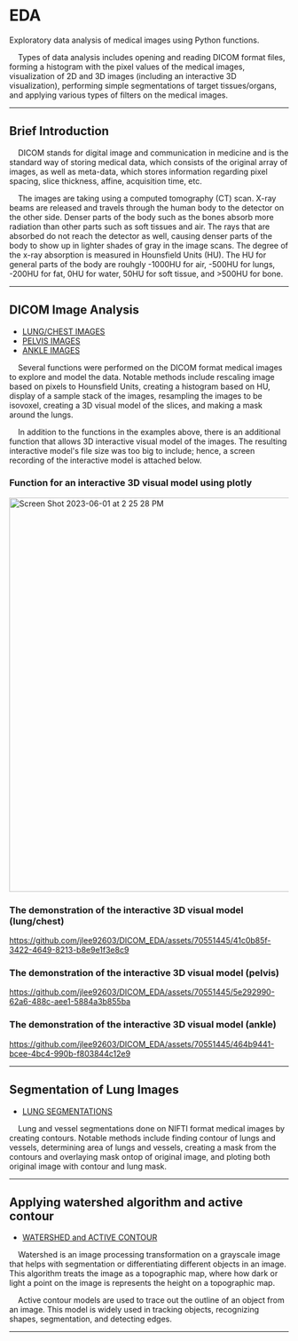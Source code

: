 # EDA
Exploratory data analysis of medical images using Python functions. 

&nbsp;&nbsp;&nbsp; Types of data analysis includes opening and reading DICOM format files, forming a histogram with the pixel values of the medical images, visualization of 2D and 3D images (including an interactive 3D visualization), performing simple segmentations of target tissues/organs, and applying various types of filters on the medical images.

---
## Brief Introduction
&nbsp;&nbsp;&nbsp; DICOM stands for digital image and communication in medicine and is the standard way of storing medical data, which consists of the original array of images, as well as meta-data, which stores information regarding pixel spacing, slice thickness, affine, acquisition time, etc. 

&nbsp;&nbsp;&nbsp; The images are taking using a computed tomography (CT) scan. X-ray beams are released and travels through the human body to the detector on the other side. Denser parts of the body such as the bones absorb more radiation than other parts such as soft tissues and air. The rays that are absorbed do not reach the detector as well, causing denser parts of the body to show up in lighter shades of gray in the image scans. The degree of the x-ray absorption is measured in Hounsfield Units (HU). The HU for general parts of the body are rouhgly -1000HU for air, -500HU for lungs, -200HU for fat, 0HU for water, 50HU for soft tissue, and >500HU for bone. 

---
## DICOM Image Analysis
* [LUNG/CHEST IMAGES](https://github.com/jlee92603/medical_image_exploration/blob/main/chest%20lung%20images.ipynb)
* [PELVIS IMAGES](https://github.com/jlee92603/medical_image_exploration/blob/main/pelvis%20images.ipynb)
* [ANKLE IMAGES](https://github.com/jlee92603/medical_image_exploration/blob/main/ankle%20images.ipynb)

&nbsp;&nbsp;&nbsp; Several functions were performed on the DICOM format medical images to explore and model the data. Notable methods include rescaling image based on pixels to Hounsfield Units, creating a histogram based on HU, display of a sample stack of the images, resampling the images to be isovoxel, creating a 3D visual model of the slices, and making a mask around the lungs. 

&nbsp;&nbsp;&nbsp; In addition to the functions in the examples above, there is an additional function that allows 3D interactive visual model of the images. The resulting interactive model's file size was too big to include; hence, a screen recording of the interactive model is attached below. 

### Function for an interactive 3D visual model using plotly
<img width="710" alt="Screen Shot 2023-06-01 at 2 25 28 PM" src="https://github.com/jlee92603/DICOM_EDA/assets/70551445/336d285a-994c-4005-a0d4-effb89ea2378">

### The demonstration of the interactive 3D visual model (lung/chest)
https://github.com/jlee92603/DICOM_EDA/assets/70551445/41c0b85f-3422-4649-8213-b8e9e1f3e8c9

### The demonstration of the interactive 3D visual model (pelvis)
https://github.com/jlee92603/DICOM_EDA/assets/70551445/5e292990-62a6-488c-aee1-5884a3b855ba

### The demonstration of the interactive 3D visual model (ankle)
https://github.com/jlee92603/DICOM_EDA/assets/70551445/464b9441-bcee-4bc4-990b-f803844c12e9

---
## Segmentation of Lung Images
* [LUNG SEGMENTATIONS](https://github.com/jlee92603/medical_image_exploration/blob/main/segmentation%20of%20lungs.ipynb)

&nbsp;&nbsp;&nbsp; Lung and vessel segmentations done on NIFTI format medical images by creating contours. Notable methods include finding contour of lungs and vessels, determining area of lungs and vessels, creating a mask from the contours and overlaying mask ontop of original image, and ploting both original image with contour and lung mask.

---
## Applying watershed algorithm and active contour 
* [WATERSHED and ACTIVE CONTOUR](https://github.com/jlee92603/medical_image_exploration/blob/main/watershed%20and%20active%20contour.ipynb)

&nbsp;&nbsp;&nbsp; Watershed is an image processing transformation on a grayscale image that helps with segmentation or differentiating different objects in an image. This algorithm treats the image as a topographic map, where how dark or light a point on the image is represents the height on a topographic map. 

&nbsp;&nbsp;&nbsp; Active contour models are used to trace out the outline of an object from an image. This model is widely used in tracking objects, recognizing shapes, segmentation, and detecting edges. 

---
